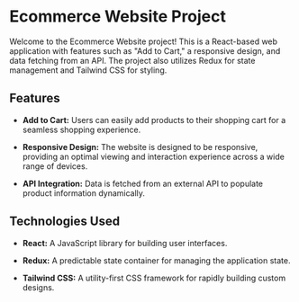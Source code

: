 # Ecommerce Website Project

Welcome to the Ecommerce Website project! This is a React-based web application with features such as "Add to Cart," a responsive design, and data fetching from an API. The project also utilizes Redux for state management and Tailwind CSS for styling.

## Features

- **Add to Cart:** Users can easily add products to their shopping cart for a seamless shopping experience.

- **Responsive Design:** The website is designed to be responsive, providing an optimal viewing and interaction experience across a wide range of devices.

- **API Integration:** Data is fetched from an external API to populate product information dynamically.

## Technologies Used

- **React:** A JavaScript library for building user interfaces.

- **Redux:** A predictable state container for managing the application state.

- **Tailwind CSS:** A utility-first CSS framework for rapidly building custom designs.
